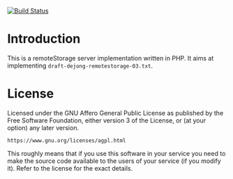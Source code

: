 [![Build Status](https://travis-ci.org/fkooman/php-remote-storage.png?branch=master)](https://travis-ci.org/fkooman/php-remote-storage)

# Introduction
This is a remoteStorage server implementation written in PHP. It aims at 
implementing `draft-dejong-remotestorage-03.txt`.

# License
Licensed under the GNU Affero General Public License as published by the Free
Software Foundation, either version 3 of the License, or (at your option) any
later version.

    https://www.gnu.org/licenses/agpl.html

This roughly means that if you use this software in your service you need to
make the source code available to the users of your service (if you modify
it). Refer to the license for the exact details.
